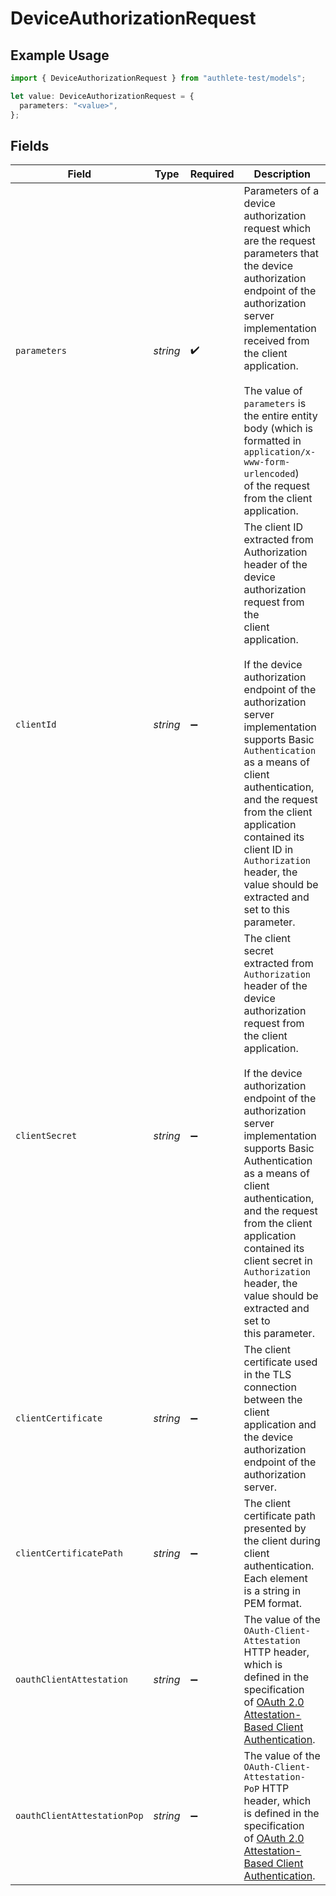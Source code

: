 # DeviceAuthorizationRequest

## Example Usage

```typescript
import { DeviceAuthorizationRequest } from "authlete-test/models";

let value: DeviceAuthorizationRequest = {
  parameters: "<value>",
};
```

## Fields

| Field                                                                                                                                                                                                                                                                                                                                                                                                                                     | Type                                                                                                                                                                                                                                                                                                                                                                                                                                      | Required                                                                                                                                                                                                                                                                                                                                                                                                                                  | Description                                                                                                                                                                                                                                                                                                                                                                                                                               |
| ----------------------------------------------------------------------------------------------------------------------------------------------------------------------------------------------------------------------------------------------------------------------------------------------------------------------------------------------------------------------------------------------------------------------------------------- | ----------------------------------------------------------------------------------------------------------------------------------------------------------------------------------------------------------------------------------------------------------------------------------------------------------------------------------------------------------------------------------------------------------------------------------------- | ----------------------------------------------------------------------------------------------------------------------------------------------------------------------------------------------------------------------------------------------------------------------------------------------------------------------------------------------------------------------------------------------------------------------------------------- | ----------------------------------------------------------------------------------------------------------------------------------------------------------------------------------------------------------------------------------------------------------------------------------------------------------------------------------------------------------------------------------------------------------------------------------------- |
| `parameters`                                                                                                                                                                                                                                                                                                                                                                                                                              | *string*                                                                                                                                                                                                                                                                                                                                                                                                                                  | :heavy_check_mark:                                                                                                                                                                                                                                                                                                                                                                                                                        | Parameters of a device authorization request which are the request parameters that the device<br/>authorization endpoint of the authorization server implementation received from the client application.<br/><br/>The value of `parameters` is the entire entity body (which is formatted in `application/x-www-form-urlencoded`)<br/>of the request from the client application.<br/>                                                   |
| `clientId`                                                                                                                                                                                                                                                                                                                                                                                                                                | *string*                                                                                                                                                                                                                                                                                                                                                                                                                                  | :heavy_minus_sign:                                                                                                                                                                                                                                                                                                                                                                                                                        | The client ID extracted from Authorization header of the device authorization request from the<br/>client application.<br/><br/>If the device authorization endpoint of the authorization server implementation supports Basic<br/>`Authentication` as a means of client authentication, and the request from the client application<br/>contained its client ID in `Authorization` header, the value should be extracted and set to this<br/>parameter.<br/> |
| `clientSecret`                                                                                                                                                                                                                                                                                                                                                                                                                            | *string*                                                                                                                                                                                                                                                                                                                                                                                                                                  | :heavy_minus_sign:                                                                                                                                                                                                                                                                                                                                                                                                                        | The client secret extracted from `Authorization` header of the device authorization request from<br/>the client application.<br/><br/>If the device authorization endpoint of the authorization server implementation supports Basic<br/>Authentication as a means of client authentication, and the request from the client application<br/>contained its client secret in `Authorization` header, the value should be extracted and set to<br/>this parameter.<br/> |
| `clientCertificate`                                                                                                                                                                                                                                                                                                                                                                                                                       | *string*                                                                                                                                                                                                                                                                                                                                                                                                                                  | :heavy_minus_sign:                                                                                                                                                                                                                                                                                                                                                                                                                        | The client certificate used in the TLS connection between the client application and the device<br/>authorization endpoint of the authorization server.<br/>                                                                                                                                                                                                                                                                              |
| `clientCertificatePath`                                                                                                                                                                                                                                                                                                                                                                                                                   | *string*                                                                                                                                                                                                                                                                                                                                                                                                                                  | :heavy_minus_sign:                                                                                                                                                                                                                                                                                                                                                                                                                        | The client certificate path presented by the client during client authentication. Each element<br/>is a string in PEM format.<br/>                                                                                                                                                                                                                                                                                                        |
| `oauthClientAttestation`                                                                                                                                                                                                                                                                                                                                                                                                                  | *string*                                                                                                                                                                                                                                                                                                                                                                                                                                  | :heavy_minus_sign:                                                                                                                                                                                                                                                                                                                                                                                                                        | The value of the `OAuth-Client-Attestation` HTTP header, which is defined in the specification<br/>of [OAuth 2.0 Attestation-Based Client Authentication](https://datatracker.ietf.org/doc/draft-ietf-oauth-attestation-based-client-auth/).<br/>                                                                                                                                                                                         |
| `oauthClientAttestationPop`                                                                                                                                                                                                                                                                                                                                                                                                               | *string*                                                                                                                                                                                                                                                                                                                                                                                                                                  | :heavy_minus_sign:                                                                                                                                                                                                                                                                                                                                                                                                                        | The value of the `OAuth-Client-Attestation-PoP` HTTP header, which is defined in the specification<br/>of [OAuth 2.0 Attestation-Based Client Authentication](https://datatracker.ietf.org/doc/draft-ietf-oauth-attestation-based-client-auth/).<br/>                                                                                                                                                                                     |